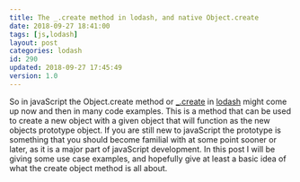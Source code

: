 ```yaml
---
title: The _.create method in lodash, and native Object.create
date: 2018-09-27 18:41:00
tags: [js,lodash]
layout: post
categories: lodash
id: 290
updated: 2018-09-27 17:45:49
version: 1.0
---
```


So in javaScript the Object.create method or [\_.create](https://lodash.com/docs/4.17.10#create) in [lodash](https://lodash.com/) might come up now and then in many code examples. This is a method that can be used to create a new object with a given object that will function as the new objects prototype object. If you are still new to javaScript the prototype is something that you should become familial with at some point sooner or later, as it is a major part of javaScript development. In this post I will be giving some use case examples, and hopefully give at least a basic idea of what the create object method is all about.

<!-- more -->

